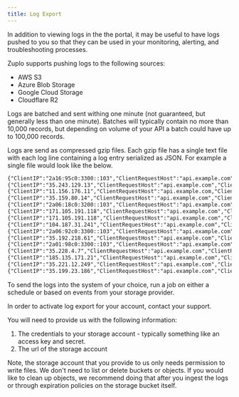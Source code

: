 ```yaml
---
title: Log Export
---
```


<EnterpriseFeature />

In addition to viewing logs in the the portal, it may be useful to have logs
pushed to you so that they can be used in your monitoring, alerting, and
troubleshooting processes.

Zuplo supports pushing logs to the following sources:

- AWS S3
- Azure Blob Storage
- Google Cloud Storage
- Cloudflare R2

Logs are batched and sent withing one minute (not guaranteed, but generally less
than one minute). Batches will typically contain no more than 10,000 records,
but depending on volume of your API a batch could have up to 100,000 records.

Logs are send as compressed gzip files. Each gzip file has a single text file
with each log line containing a log entry serialized as JSON. For example a
single file would look like the below.

```txt
{"ClientIP":"2a16:95c0:3300::103","ClientRequestHost":"api.example.com","ClientRequestMethod":"PO...}
{"ClientIP":"35.243.129.13","ClientRequestHost":"api.example.com","ClientRequestMethod":"GET","Cl...}
{"ClientIP":"11.156.176.11","ClientRequestHost":"api.example.com,"ClientRequestMethod":"GET","Cli...}
{"ClientIP":"35.159.80.14","ClientRequestHost":"api.example.com","ClientRequestMethod":"GET","Cli...}
{"ClientIP":"2a06:18c0:3200::103","ClientRequestHost":"api.example.com","ClientRequestMethod":"PO...}
{"ClientIP":"171.105.191.118","ClientRequestHost":"api.example.com","ClientRequestMethod":"GET","...}
{"ClientIP":"171.105.191.118","ClientRequestHost":"api.example.com","ClientRequestMethod":"GET","...}
{"ClientIP":"104.187.31.241","ClientRequestHost":"api.example.com","ClientRequestMethod":"GET","C...}
{"ClientIP":"2a06:92c0:3300::103","ClientRequestHost":"api.example.com","ClientRequestMethod":"PO...}
{"ClientIP":"35.192.218.61","ClientRequestHost":"api.example.com","ClientRequestMethod":"GET","Cl...}
{"ClientIP":"2a01:98c0:3300::103","ClientRequestHost":"api.example.com","ClientRequestMethod":"PO...}
{"ClientIP":"35.228.4.7","ClientRequestHost":"api.example.com","ClientRequestMethod":"GET","Clien...}
{"ClientIP":"185.135.171.21","ClientRequestHost":"api.example.com","ClientRequestMethod":"GET","C...}
{"ClientIP":"35.221.12.249","ClientRequestHost":"api.example.com","ClientRequestMethod":"GET","Cl...}
{"ClientIP":"35.199.23.186","ClientRequestHost":"api.example.com","ClientRequestMethod":"GET","Cl...}
```

To send the logs into the system of your choice, run a job on either a schedule
or based on events from your storage provider.

In order to activate log export for your account, contact your support.

You will need to provide us with the following information:

1. The credentials to your storage account - typically something like an access
   key and secret.
2. The url of the storage account

Note, the storage account that you provide to us only needs permission to write
files. We don't need to list or delete buckets or objects. If you would like to
clean up objects, we recommend doing that after you ingest the logs or through
expiration policies on the storage bucket itself.
